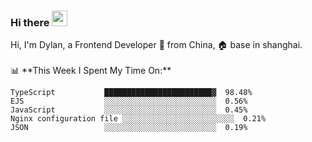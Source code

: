 ### Hi there <img src="https://media.giphy.com/media/hvRJCLFzcasrR4ia7z/giphy.gif" width="25px">

<!-- ![visitors](https://visitor-badge.glitch.me/badge?page_id=dislfyer.dislfyer) --!>

Hi, I'm Dylan, a Frontend Developer 🚀 from China, 🏠 base in shanghai.
<br/>
<br/>

📊 **This Week I Spent My Time On:**


<!--START_SECTION:waka-->

```text
TypeScript           ████████████████████████▓  98.48%
EJS                  ░░░░░░░░░░░░░░░░░░░░░░░░░  0.56%
JavaScript           ░░░░░░░░░░░░░░░░░░░░░░░░░  0.45%
Nginx configuration file ░░░░░░░░░░░░░░░░░░░░░░░░░  0.21%
JSON                 ░░░░░░░░░░░░░░░░░░░░░░░░░  0.19%
```

<!--END_SECTION:waka-->

<!--
**About Me:**
 -->

